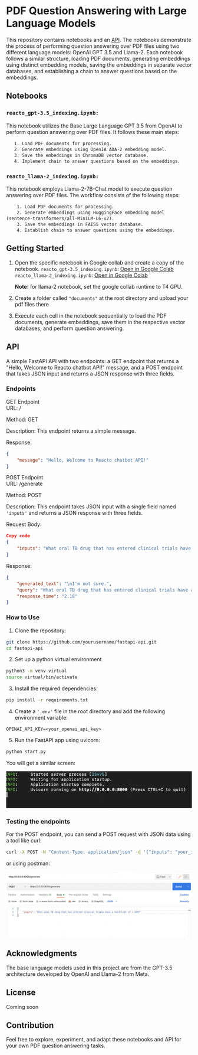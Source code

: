 
# PDF Question Answering with Large Language Models  
This repository contains notebooks and an [API](#api). The notebooks demonstrate the process of performing question answering over PDF files using two different language models: OpenAI GPT 3.5 and Llama-2. Each notebook follows a similar structure, loading PDF documents, generating embeddings using distinct embedding models, saving the embeddings in separate vector databases, and establishing a chain to answer questions based on the embeddings.  

## Notebooks
### `reacto_gpt-3.5_indexing.ipynb:`
This notebook utilizes the Base Large Language GPT 3.5 from OpenAI to perform question answering over PDF files. It follows these main steps:  
```
   1. Load PDF documents for processing.
   2. Generate embeddings using OpenIA ADA-2 embedding model.
   3. Save the embeddings in ChromaDB vector database.
   4. Implement chain to answer questions based on the embeddings.
```

### `reacto_llama-2_indexing.ipynb:` 
This notebook employs Llama-2-7B-Chat model to execute question answering over PDF files. The workflow consists of the following steps:
```
    1. Load PDF documents for processing.
    2. Generate embeddings using HuggingFace embedding model (sentence-transformers/all-MiniLM-L6-v2).
    3. Save the embeddings in FAISS vector database.
    4. Establish chain to answer questions using the embeddings.
```

## Getting Started
1. Open the specific notebook in Google collab and create a copy of the notebook.
   `reacto_gpt-3.5_indexing.ipynb`: [Open in Google Colab](https://drive.google.com/file/d/1mzTwoIsTDIyckkZqhrt1_wVD83wXIbM2/view?usp=sharing)  
   `reacto_llama-2_indexing.ipynb`: [Open in Google Colab](https://drive.google.com/file/d/1qxJPUB0da6nKar0aKnU4dLUqgT5a7sJM/view?usp=sharing)

   **Note:** for llama-2 notebook, set the google collab runtime to T4 GPU.

2. Create a folder called `"documents"` at the root directory and upload your pdf files there

3. Execute each cell in the notebook sequentially to load the PDF documents, generate embeddings, save them in the respective vector databases, and perform question answering.

<a name="api"></a>
## API
A simple FastAPI API with two endpoints: a GET endpoint that returns a "Hello, Welcome to Reacto chatbot API!" message, and a POST endpoint that takes JSON input and returns a JSON response with three fields.

### Endpoints  
GET Endpoint  
URL: /

Method: GET

Description: This endpoint returns a simple message.

Response:

```json
{
    "message": "Hello, Welcome to Reacto chatbot API!"
}
```
POST Endpoint  
URL: /generate

Method: POST

Description: This endpoint takes JSON input with a single field named `'inputs'` and returns a JSON response with three fields.

Request Body:

```json
Copy code
{
    "inputs": "What oral TB drug that has entered clinical trials have a half-life of > 100?"
}
```
Response:

```json
{
    "generated_text": "\nI'm not sure.",
    "query": "What oral TB drug that has entered clinical trials have a half-life of > 100?",
    "response_time": "2.18"
}
```
### How to Use
1. Clone the repository:

```bash
git clone https://github.com/yourusername/fastapi-api.git
cd fastapi-api
```
2. Set up a python virtual environment
```bash
python3 -m venv virtual
source virtual/bin/activate
```
3. Install the required dependencies:

```bash
pip install -r requirements.txt
```
4. Create a `'.env'` file in the root directory and add the following environment variable:
```
OPENAI_API_KEY=<your_openai_api_key>
```
5. Run the FastAPI app using uvicorn:

```bash
python start.py
```
You will get a similar screen:

![](./assets/server.png)


### Testing the endpoints
For the POST endpoint, you can send a POST request with JSON data using a tool like curl:

```bash
curl -X POST -H "Content-Type: application/json" -d '{"inputs": "your_input_value"}' http://127.0.0.1:8000/generate
```

or using postman:

![](./assets/postman.png)
## Acknowledgments
The base language models used in this project are from the GPT-3.5 architecture developed by OpenAI and Llama-2 from Meta.  

## License
Coming soon

## Contribution
Feel free to explore, experiment, and adapt these notebooks and API for your own PDF question answering tasks.